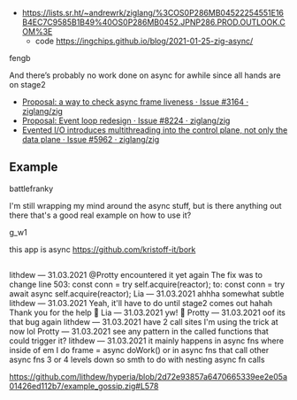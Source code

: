 - https://lists.sr.ht/~andrewrk/ziglang/%3COS0P286MB04522254551E16B4EC7C9585B1B49%40OS0P286MB0452.JPNP286.PROD.OUTLOOK.COM%3E
  - code https://ingchips.github.io/blog/2021-01-25-zig-async/

fengb

And there’s probably no work done on async for awhile since all hands are on stage2

- [Proposal: a way to check async frame liveness · Issue #3164 · ziglang/zig](https://github.com/ziglang/zig/issues/3164)
- [Proposal: Event loop redesign · Issue #8224 · ziglang/zig](https://github.com/ziglang/zig/issues/8224)
- [Evented I/O introduces multithreading into the control plane, not only the data plane · Issue #5962 · ziglang/zig](https://github.com/ziglang/zig/issues/5962)

## Example

battlefranky

I'm still wrapping my mind around the async stuff, but is there anything out there that's a good real example on how to use it?

g_w1

this app is async https://github.com/kristoff-it/bork

##

lithdew
—
31.03.2021
@Protty encountered it yet again
The fix was to change line 503:
const conn = try self.acquire(reactor);
to:
const conn = try await async self.acquire(reactor);
Lia
—
31.03.2021
ahhha
somewhat subtle
lithdew
—
31.03.2021
Yeah, it'll have to do until stage2 comes out hahah
Thank you for the help :pray:
Lia
—
31.03.2021
yw! :pray:
Protty
—
31.03.2021
oof its that bug again
lithdew
—
31.03.2021
have 2 call sites I'm using the trick at now lol
Protty
—
31.03.2021
see any pattern in the called functions that could trigger it?
lithdew
—
31.03.2021
it mainly happens in async fns where inside of em I do frame = async doWork()
or in async fns that call other async fns 3 or 4 levels down
so smth to do with nesting async fn calls

https://github.com/lithdew/hyperia/blob/2d72e93857a6470665339ee2e05a01426ed112b7/example_gossip.zig#L578
